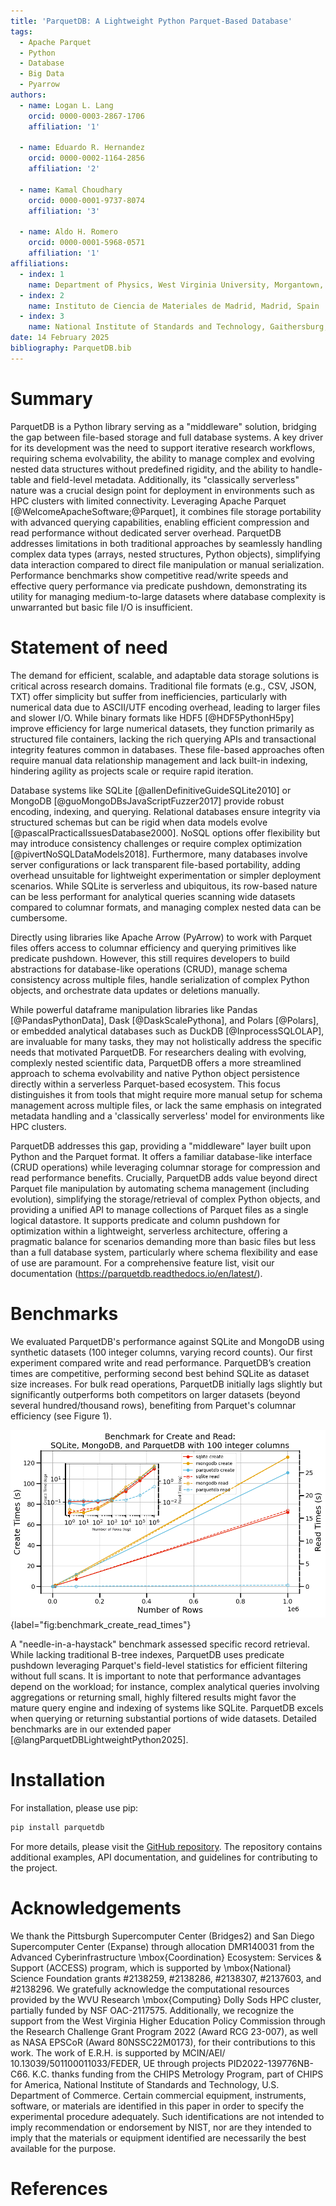 ```yaml
---
title: 'ParquetDB: A Lightweight Python Parquet-Based Database'
tags:
  - Apache Parquet
  - Python
  - Database
  - Big Data
  - Pyarrow
authors:
  - name: Logan L. Lang
    orcid: 0000-0003-2867-1706
    affiliation: '1'

  - name: Eduardo R. Hernandez
    orcid: 0000-0002-1164-2856
    affiliation: '2'

  - name: Kamal Choudhary
    orcid: 0000-0001-9737-8074
    affiliation: '3'

  - name: Aldo H. Romero
    orcid: 0000-0001-5968-0571
    affiliation: '1'
affiliations:
  - index: 1
    name: Department of Physics, West Virginia University, Morgantown, United States
  - index: 2
    name: Instituto de Ciencia de Materiales de Madrid, Madrid, Spain
  - index: 3
    name: National Institute of Standards and Technology, Gaithersburg, United States
date: 14 February 2025
bibliography: ParquetDB.bib
---
```


# Summary

ParquetDB is a Python library serving as a "middleware" solution, bridging the gap between file-based storage and full database systems. A key driver for its development was the need to support iterative research workflows, requiring schema evolvability, the ability to manage complex and evolving nested data structures without predefined rigidity, and the ability to handle-table and field-level metadata. Additionally, its "classically serverless" nature was a crucial design point for deployment in environments such as HPC clusters with limited connectivity. Leveraging Apache Parquet [@WelcomeApacheSoftware;@Parquet], it combines file storage portability with advanced querying capabilities, enabling efficient compression and read performance without dedicated server overhead. ParquetDB addresses limitations in both traditional approaches by seamlessly handling complex data types (arrays, nested structures, Python objects), simplifying data interaction compared to direct file manipulation or manual serialization. Performance benchmarks show competitive read/write speeds and effective query performance via predicate pushdown, demonstrating its utility for managing medium-to-large datasets where database complexity is unwarranted but basic file I/O is insufficient.

# Statement of need


The demand for efficient, scalable, and adaptable data storage solutions is critical across research domains. Traditional file formats (e.g., CSV, JSON, TXT) offer simplicity but suffer from inefficiencies, particularly with numerical data due to ASCII/UTF encoding overhead, leading to larger files and slower I/O. While binary formats like HDF5 [@HDF5PythonH5py] improve efficiency for large numerical datasets, they function primarily as structured file containers, lacking the rich querying APIs and transactional integrity features common in databases. These file-based approaches often require manual data relationship management and lack built-in indexing, hindering agility as projects scale or require rapid iteration.

Database systems like SQLite [@allenDefinitiveGuideSQLite2010] or MongoDB [@guoMongoDBsJavaScriptFuzzer2017] provide robust encoding, indexing, and querying. Relational databases ensure integrity via structured schemas but can be rigid when data models evolve [@pascalPracticalIssuesDatabase2000]. NoSQL options offer flexibility but may introduce consistency challenges or require complex optimization [@pivertNoSQLDataModels2018]. Furthermore, many databases involve server configurations or lack transparent file-based portability, adding overhead unsuitable for lightweight experimentation or simpler deployment scenarios. While SQLite is serverless and ubiquitous, its row-based nature can be less performant for analytical queries scanning wide datasets compared to columnar formats, and managing complex nested data can be cumbersome.

Directly using libraries like Apache Arrow (PyArrow) to work with Parquet files offers access to columnar efficiency and querying primitives like predicate pushdown. However, this still requires developers to build abstractions for database-like operations (CRUD), manage schema consistency across multiple files, handle serialization of complex Python objects, and orchestrate data updates or deletions manually. 

While powerful dataframe manipulation libraries like Pandas [@PandasPythonData], Dask [@DaskScalePythona], and Polars [@Polars], or embedded analytical databases such as DuckDB [@InprocessSQLOLAP], are invaluable for many tasks, they may not holistically address the specific needs that motivated ParquetDB. For researchers dealing with evolving, complexly nested scientific data, ParquetDB offers a more streamlined approach to schema evolvability and native Python object persistence directly within a serverless Parquet-based ecosystem. This focus distinguishes it from tools that might require more manual setup for schema management across multiple files, or lack the same emphasis on integrated metadata handling and a 'classically serverless' model for environments like HPC clusters.

ParquetDB addresses this gap, providing a "middleware" layer built upon Python and the Parquet format. It offers a familiar database-like interface (CRUD operations) while leveraging columnar storage for compression and read performance benefits. Crucially, ParquetDB adds value beyond direct Parquet file manipulation by automating schema management (including evolution), simplifying the storage/retrieval of complex Python objects, and providing a unified API to manage collections of Parquet files as a single logical datastore. It supports predicate and column pushdown for optimization within a lightweight, serverless architecture, offering a pragmatic balance for scenarios demanding more than basic files but less than a full database system, particularly where schema flexibility and ease of use are paramount. For a comprehensive feature list, visit our documentation (https://parquetdb.readthedocs.io/en/latest/).

# Benchmarks

We evaluated ParquetDB's performance against SQLite and MongoDB using synthetic datasets (100 integer columns, varying record counts). Our first experiment compared write and read performance. ParquetDB’s creation times are competitive, performing second best behind SQLite as dataset size increases. For bulk read operations, ParquetDB initially lags slightly but significantly outperforms both competitors on larger datasets (beyond several hundred/thousand rows), benefiting from Parquet's columnar efficiency (see Figure 1).

![Benchmark Create and Read Times for Different Databases. Create time is plotted on the left y-axis, read time on the right y-axis, and the number of rows on the x-axis. A log plot is shown in the inset.](benchmark_create_read_times.png){label="fig:benchmark_create_read_times"}

A "needle-in-a-haystack" benchmark assessed specific record retrieval. While lacking traditional B-tree indexes, ParquetDB uses predicate pushdown leveraging Parquet's field-level statistics for efficient filtering without full scans. It is important to note that performance advantages depend on the workload; for instance, complex analytical queries involving aggregations or returning small, highly filtered results might favor the mature query engine and indexing of systems like SQLite. ParquetDB excels when querying or returning substantial portions of wide datasets. Detailed benchmarks are in our extended paper [@langParquetDBLightweightPython2025].

# Installation

For installation, please use pip:
```python 
pip install parquetdb
```

For more details, please visit the [GitHub repository](https://github.com/lllangWV/ParquetDB). The repository contains additional examples, API documentation, and guidelines for contributing to the project.

# Acknowledgements

We thank the Pittsburgh Supercomputer Center (Bridges2) and San Diego Supercomputer Center (Expanse) through allocation DMR140031 from the Advanced Cyberinfrastructure \mbox{Coordination} Ecosystem: Services \& Support (ACCESS) program, which is supported by \mbox{National} Science Foundation grants \#2138259, \#2138286, \#2138307, \#2137603, and \#2138296. We gratefully acknowledge the computational resources provided by the WVU Research \mbox{Computing} Dolly Sods HPC cluster, partially funded by NSF OAC-2117575. Additionally, we recognize the support from the West Virginia Higher Education Policy Commission through the Research Challenge Grant Program 2022 (Award RCG 23-007), as well as NASA EPSCoR (Award 80NSSC22M0173), for their contributions to this work. The work of E.R.H.  is supported by MCIN/AEI/ 10.13039/501100011033/FEDER, UE through projects PID2022-139776NB-C66. K.C. thanks funding from the CHIPS Metrology Program, part of CHIPS for America, National Institute of Standards and Technology, U.S. Department of Commerce.  Certain commercial equipment, instruments, software, or materials are identified in this paper in order to specify the experimental procedure adequately. Such identifications are not intended to imply recommendation or endorsement by NIST, nor are they intended to imply that the materials or equipment identified are necessarily the best available for the purpose.

# References



